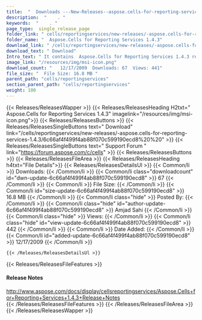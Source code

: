 ```yaml
---
title:  "  Downloads ---New-Releases--aspose.cells-for-reporting-services-1.4.3 . " 
description:  "    . " 
keywords:  "    . " 
page_type:  single_release_page
folder_link: " cells/reportingservices/new-releases/-aspose.cells-for-reporting-services-1.4.3/"
folder_name: "  Aspose.Cells for Reporting Services 1.4.3"
download_link: " /cells/reportingservices/new-releases/-aspose.cells-for-reporting-services-1.4.3/6c66af4f499f4ab88f070c599190ecd8"
download_text: " Download"
Intro_text: " It contains  Aspose.Cells for Reporting Services 1.4.3 release."
image_link: "/resources/img/msi-icon.png"
download_count: "   12/17/2009  Downloads: 67  Views: 441"
file_size: "  File Size: 16.8 MB "
parent_path: "cells/reportingservices"
section_parent_path: "cells/reportingservices"
weight: 100 
---
```


{{< Releases/ReleasesWapper >}}
  {{< Releases/ReleasesHeading H2txt="  Aspose.Cells for Reporting Services 1.4.3" imagelink="/resources/img/msi-icon.png">}}
  {{< Releases/ReleasesButtons >}}
    {{< Releases/ReleasesSingleButtons text=" Download" link="/cells/reportingservices/new-releases/-aspose.cells-for-reporting-services-1.4.3/6c66af4f499f4ab88f070c599190ecd8%20%20" >}}
    {{< Releases/ReleasesSingleButtons text=" Support Forum " link="https://forum.aspose.com/c/cells" >}}
  {{< Releases/ReleasesButtons >}}
  {{< Releases/ReleasesFileArea >}}
    {{< Releases/ReleasesHeading h4txt="File Details">}}
    {{< Releases/ReleasesDetailsUl >}}
            {{< Common/li  >}} Downloads: {{< /Common/li >}} 
      {{< Common/li class="downloadcount" id="dwn-update-6c66af4f499f4ab88f070c599190ecd8" >}} 67 {{< /Common/li >}} 
      {{< Common/li  >}} File Size: {{< /Common/li >}} 
      {{< Common/li id="size-update-6c66af4f499f4ab88f070c599190ecd8" >}} 16.8 MB {{< /Common/li >}} 
      {{< Common/li  class="hide" >}} Posted By: {{< /Common/li >}} 
      {{< Common/li class="hide" id="author-update-6c66af4f499f4ab88f070c599190ecd8" >}} Amjad Sahi {{< /Common/li >}} 
      {{< Common/li class="hide"  >}} Views: {{< /Common/li >}} 
      {{< Common/li class="hide" id="view-update-6c66af4f499f4ab88f070c599190ecd8" >}} 442 {{< /Common/li >}} 
      {{< Common/li  >}} Date Added: {{< /Common/li >}} 
      {{< Common/li id="added-update-6c66af4f499f4ab88f070c599190ecd8" >}} 12/17/2009 {{< /Common/li >}} 

    {{< /Releases/ReleasesDetailsUl >}}

  {{< Releases/ReleasesFileFeatures >}}
      <h4>Release Notes</h4><div><a href="http://www.aspose.com/docs/display/cellsreportingservices/Aspose.Cells+for+Reporting+Services+1.4.3+Release+Notes">http://www.aspose.com/docs/display/cellsreportingservices/Aspose.Cells+for+Reporting+Services+1.4.3+Release+Notes</a></div>
  {{< /Releases/ReleasesFileFeatures >}}
 {{< /Releases/ReleasesFileArea >}}
{{< /Releases/ReleasesWapper >}}


